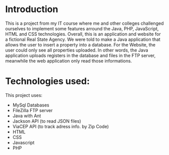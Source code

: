 # Introduction
This is a project from my IT course where me and other colleges challenged ourselves to implement some features arround the Java, PHP, JavaScript, HTML and CSS technologies. Overall, this is an application and website for a fictional Real State Agency. We were told to make a Java application that allows the user to insert a property into a database. For the Website, the user could only see all properties uploaded. In other words, the Java application uploads registers in the database and files in the FTP server, meanwhile the web application only read those informations.

# Technologies used: 
This project uses:
- MySql Databases
- FileZilla FTP server
- Java with Ant
- Jackson API (to read JSON files)
- ViaCEP API (to track adress info. by Zip Code)
- HTML
- CSS
- Javascript
- PHP
